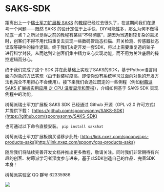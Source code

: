 # SAKS-SDK
距离出上一个[瑞士军刀扩展板 SAKS](http://shumeipai.nxez.com/swiss-army-knife-shield-for-raspberry-pi) 的[教程](http://shumeipai.nxez.com/swiss-army-knife-shield-for-raspberry-pi-diy-tutorials)已经过去很久了，在这期间我们在思考一个问题——既然 SAKS 的设计定位于上手快、DIY可能性多，那么为何不做得彻底一点？之所以觉得之前的教程有某些“不够彻底”，是因为当遇到较复杂的需求时，创客们不得不用代码重复去实现一些数码管动态扫描、开关检测、传感器状态读取等硬件的操作逻辑。终于我们决定开发一套SDK，将以上需要重复造的轮子进行科学封装，从而达到让创客们集中精力专心实现功能，而不用为关注底层的操控逻辑而分心。

终于我们完成了这个 SDK 并在此基础上实现了SAKS的SDK，基于Python语言用面向对象的方法实现（由于封装程度高，即便你没有系统学习过面向对象的开发方法也完全不用担心不会使用）。接下来我们会通过既定的一些例程（例如[树莓派 SAKS 扩展板实用应用 之 CPU 温度显示和警报](http://shumeipai.nxez.com/2015/09/21/cpu-temperature-display-and-alarm.html)），介绍如何基于 SAKS SDK 实现例程中的功能。

树莓派瑞士军刀扩展板 SAKS SDK 已经通过 Github 开源（GPL v2.0 许可方式）并提供下载：
[https://github.com/spoonysonny/SAKS-SDK](https://github.com/spoonysonny/SAKS-SDK)

也可通过以下命令直接安装。
`pip install sakshat`

树莓派瑞士军刀扩展板购买请移步此处:
[http://link.nxez.com/spoony/cps-products-saks](http://link.nxez.com/spoony/cps-products-saks)

随后我们将陆续完善开发文档并推出更多教程，敬请关注。同时我们非常期待有兴趣的创客、树莓派学习者深度参与进来，基于此SDK创造自己的作品、完善SDK本身！

树莓派实验室 QQ 群号 62335986

![](http://shumeipai.nxez.com/wp-content/uploads/2015/03/P1100536-0.jpg)



